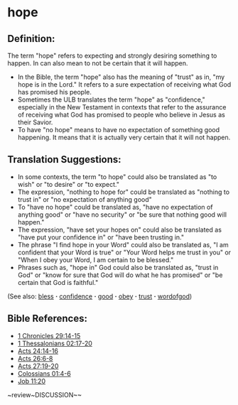 # hope #

## Definition: ##

The term "hope" refers to expecting and strongly desiring something to happen. In can also mean to not be certain that it will happen. 

* In the Bible, the term "hope" also has the meaning of "trust" as in, "my hope is in the Lord." It refers to a sure expectation of receiving what God has promised his people. 
* Sometimes the ULB translates the term "hope" as "confidence," especially in the New Testament in contexts that refer to the assurance of receiving what God has promised to people who believe in Jesus as their Savior.
* To have "no hope" means to have no expectation of something good happening. It means that it is actually very certain that it will not happen.

## Translation Suggestions: ##

* In some contexts, the term "to hope" could also be translated as "to wish" or "to desire" or "to expect."
* The expression, "nothing to hope for" could be translated as "nothing to trust in" or "no expectation of anything good"
* To "have no hope" could be translated as, "have no expectation of anything good" or "have no security" or "be sure that nothing good will happen."
* The expression, "have set your hopes on" could also be translated as "have put your confidence in" or "have been trusting in."
* The phrase "I find hope in your Word" could also be translated as, "I am confident that your Word is true" or "Your Word helps me trust in you" or "When I obey your Word, I am certain to be blessed."
* Phrases such as, "hope in" God could also be translated as, "trust in God" or "know for sure that God will do what he has promised" or "be certain that God is faithful."

(See also: [bless](../kt/bless.md) **·** [confidence](../kt/confidence.md) **·** [good](../kt/good.md) **·** [obey](../other/obey.md) **·** [trust](../kt/trust.md) **·** [wordofgod](../kt/wordofgod.md))

## Bible References: ##

* [1 Chronicles 29:14-15](https://door43.org/en/bible/notes/1ch/29/14)
* [1 Thessalonians 02:17-20](https://door43.org/en/bible/notes/1th/02/17)
* [Acts 24:14-16](https://door43.org/en/bible/notes/act/24/14)
* [Acts 26:6-8](https://door43.org/en/bible/notes/act/26/06)
* [Acts 27:19-20](https://door43.org/en/bible/notes/act/27/19)
* [Colossians 01:4-6](https://door43.org/en/bible/notes/col/01/04)
* [Job 11:20](https://door43.org/en/bible/notes/job/11/20)

~review~DISCUSSION~~


